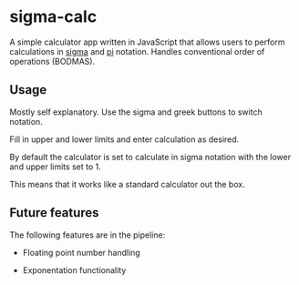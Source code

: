 # sigma-calc

A simple calculator app written in JavaScript that allows users to perform calculations in [sigma](https://en.wikipedia.org/wiki/Summation#Capital-sigma_notation) and [pi](https://en.wikipedia.org/wiki/Product_(mathematics)#:~:text=Product%20of%20sequences,is%20just%20that%20number%20itself) notation. Handles conventional order of operations (BODMAS). 

## Usage

Mostly self explanatory. Use the sigma and greek buttons to switch notation. 

Fill in upper and lower limits and enter calculation as desired.

By default the calculator is set to calculate in sigma notation with the lower and upper limits set to 1. 

This means that it works like a standard calculator out the box. 

## Future features

The following features are in the pipeline:

- Floating point number handling

- Exponentation functionality
